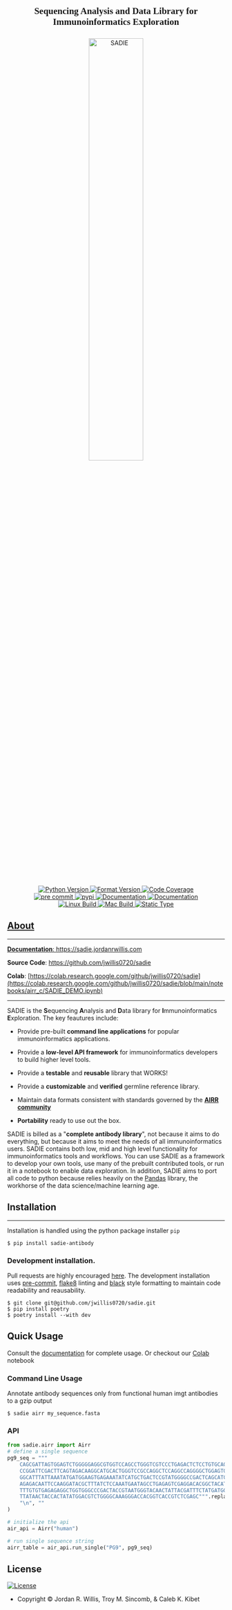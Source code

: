 <!-- markdownlint-disable -->

<h2 align="center" style="font-family:verdana;font-size:150%"> <b>S</b>equencing <b>A</b>nalysis and <b>D</b>ata Library for <b>I</b>mmunoinformatics <b>E</b>xploration</h2>
<div align="center">
  <img src="https://sadiestaticcrm.s3.us-west-2.amazonaws.com/Sadie.svg" alt="SADIE" style="margin:0.51em;width:50%">
</div>

<div class="flex-container" align="center">
    <div class="flex-container" align="center">
        <a href="https://img.shields.io/badge/Python-3.7%7C3.8%7C3.9%7C3.10-blue">
        <img src="https://img.shields.io/badge/Python-3.7%7C3.8%7C3.9%7C3.10-blue"
            alt="Python Version">
        <a href="https://github.com/psf/black">
        <img src="https://img.shields.io/badge/code%20style-black-000000.svg"
            alt="Format Version">
        <a href="https://codecov.io/gh/jwillis0720/sadie">
        <img src="https://codecov.io/gh/jwillis0720/sadie/branch/main/graph/badge.svg?token=EH9QEX4ZMP"
            alt="Code Coverage">
        <a href="https://github.com/pre-commit/pre-commit">
    </div>
    <div class="flex-container" align="center">
        <img src="https://img.shields.io/badge/pre--commit-enabled-brightgreen?logo=pre-commit&logoColor=white"
            alt="pre commit">
        <a href="https://pypi.org/project/sadie-antibody">
        <img src="https://img.shields.io/pypi/v/sadie-antibody?color=blue"
            alt='pypi'>
        <a href="https://sadie.jordanrwillis.com" >
        <img src="https://api.netlify.com/api/v1/badges/59ff956c-82d9-4900-83c7-758ed21ccb34/deploy-status"
            alt="Documentation">
        </a>
        <a href="https://github.com/jwillis0720/sadie/actions/workflows/docs.yml" >
        <img src="https://github.com/jwillis0720/sadie/actions/workflows/docs.yml/badge.svg"
            alt="Documentation">
        </a>
    </div>
    <div class="flex-container" align="center">
        <a href="https://github.com/jwillis0720/sadie/workflows/Linux%20Build%20and%20Test/badge.svg">
        <img src="https://github.com/jwillis0720/sadie/workflows/Linux%20Build%20and%20Test/badge.svg"
            alt="Linux Build">
        <a href="https://github.com/jwillis0720/sadie/workflows/MacOS%20Build%20and%20Test/badge.svg">
        <img src="https://github.com/jwillis0720/sadie/workflows/MacOS%20Build%20and%20Test/badge.svg"
            alt="Mac Build">
        <a href="https://github.com/jwillis0720/sadie/actions/workflows/pyright.yml/badge.svg">
        <img src="https://github.com/jwillis0720/sadie/actions/workflows/pyright.yml/badge.svg"
            alt="Static Type">
    </div>
</div>
<!-- markdownlint-restore -->

## About

---

<!-- use a href so you can use _blank to open new tab -->

**Documentation**: <a href="https://sadie.jordanrwillis.com" target="_blank">https://sadie.jordanrwillis.com</a>

**Source Code**: <a href="https://github.com/jwillis0720/sadie" target="_blank">https://github.com/jwillis0720/sadie</a>

**Colab**: [https://colab.research.google.com/github/jwillis0720/sadie](https://colab.research.google.com/github/jwillis0720/sadie/blob/main/notebooks/airr_c/SADIE_DEMO.ipynb)

---

SADIE is the **S**equencing **A**nalysis and **D**ata library for **I**mmunoinformatics **E**xploration. The key feautures include:

- Provide pre-built **command line applications** for popular immunoinformatics applications.

- Provide a **low-level API framework** for immunoinformatics developers to build higher level tools.

- Provide a **testable** and **reusable** library that WORKS!

- Provide a **customizable** and **verified** germline reference library.

- Maintain data formats consistent with standards governed by the [**AIRR community**](https://docs.airr-community.org/en/stable/#table-of-contents)

- **Portability** ready to use out the box.

SADIE is billed as a "**complete antibody library**", not because it aims to do everything, but because it aims to meet the needs of all immunoinformatics users. SADIE contains both low, mid and high level functionality for immunoinformatics tools and workflows. You can use SADIE as a framework to develop your own tools, use many of the prebuilt contributed tools, or run it in a notebook to enable data exploration. In addition, SADIE aims to port all code to python because relies heavily on the [Pandas](https://www.pandas.org) library, the workhorse of the data science/machine learning age.

## Installation

---

Installation is handled using the python package installer `pip`

```console
$ pip install sadie-antibody
```

### Development installation.

Pull requests are highly encouraged [here](https://github.com/jwillis0720/sadie/pulls). The development installation uses [pre-commit](https://pre-commit.com/), [flake8](https://flake8.pycqa.org/en/latest/) linting and [black](https://github.com/psf/black) style formatting to maintain code readability and reausability.

```console
$ git clone git@github.com/jwillis0720/sadie.git
$ pip install poetry
$ poetry install --with dev
```

## Quick Usage

Consult the [documentation](https://sadie.jordanrwillis.com) for complete usage. Or checkout our [Colab](https://colab.research.google.com/github/jwillis0720/sadie/blob/main/notebooks/airr_c/SADIE_DEMO.ipynb) notebook

### Command Line Usage

Annotate antibody sequences only from functional human imgt antibodies to a gzip output

```console
$ sadie airr my_sequence.fasta
```

### API

```python
from sadie.airr import Airr
# define a single sequence
pg9_seq = """
    CAGCGATTAGTGGAGTCTGGGGGAGGCGTGGTCCAGCCTGGGTCGTCCCTGAGACTCTCCTGTGCAGCGT
    CCGGATTCGACTTCAGTAGACAAGGCATGCACTGGGTCCGCCAGGCTCCAGGCCAGGGGCTGGAGTGGGT
    GGCATTTATTAAATATGATGGAAGTGAGAAATATCATGCTGACTCCGTATGGGGCCGACTCAGCATCTCC
    AGAGACAATTCCAAGGATACGCTTTATCTCCAAATGAATAGCCTGAGAGTCGAGGACACGGCTACATATT
    TTTGTGTGAGAGAGGCTGGTGGGCCCGACTACCGTAATGGGTACAACTATTACGATTTCTATGATGGTTA
    TTATAACTACCACTATATGGACGTCTGGGGCAAAGGGACCACGGTCACCGTCTCGAGC""".replace(
    "\n", ""
)

# initialize the api
air_api = Airr("human")

# run single sequence string
airr_table = air_api.run_single("PG9", pg9_seq)
```

## License

[![License](https://img.shields.io/github/license/jwillis0720/sadie)](https://opensource.org/licenses/MIT)

- Copyright © Jordan R. Willis, Troy M. Sincomb, & Caleb K. Kibet
